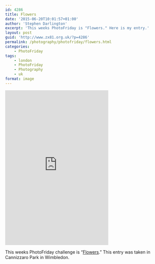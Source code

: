 ```yaml
---
id: 4286
title: Flowers
date: '2015-06-20T10:01:57+01:00'
author: 'Stephen Darlington'
excerpt: 'This weeks PhotoFriday is "Flowers." Here is my entry.'
layout: post
guid: 'http://www.zx81.org.uk/?p=4286'
permalink: /photography/photofriday/flowers.html
categories:
    - PhotoFriday
tags:
    - london
    - PhotoFriday
    - Photography
    - uk
format: image
---
```


<iframe allowfullscreen="" frameborder="0" height="500" loading="lazy" mozallowfullscreen="" msallowfullscreen="" oallowfullscreen="" src="https://www.flickr.com/photos/stephendarlington/15826502589/player/" webkitallowfullscreen="" width="333"></iframe>

This weeks PhotoFriday challenge is “[Flowers](http://www.photofriday.com/challenge.php?id=1513).” This entry was taken in Cannizzaro Park in Wimbledon.